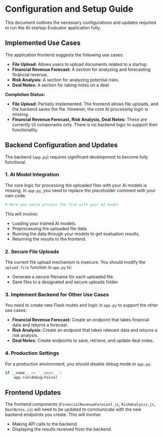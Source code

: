 # Configuration and Setup Guide

This document outlines the necessary configurations and updates required to run the AI-startup-Evaluator application fully.

## Implemented Use Cases

The application frontend suggests the following use cases:

*   **File Upload:** Allows users to upload documents related to a startup.
*   **Financial Revenue Forecast:** A section for analyzing and forecasting financial revenue.
*   **Risk Analysis:** A section for analyzing potential risks.
*   **Deal Notes:** A section for taking notes on a deal.

**Completion Status:**

*   **File Upload:** Partially implemented. The frontend allows file uploads, and the backend saves the file. However, the core AI processing logic is missing.
*   **Financial Revenue Forecast, Risk Analysis, Deal Notes:** These are currently UI components only. There is no backend logic to support their functionality.

## Backend Configuration and Updates

The backend (`app.py`) requires significant development to become fully functional.

### 1. AI Model Integration

The core logic for processing the uploaded files with your AI models is missing. In `app.py`, you need to replace the placeholder comment with your own code:

```python
# Here you would process the file with your AI model
```

This will involve:

*   Loading your trained AI models.
*   Preprocessing the uploaded file data.
*   Running the data through your models to get evaluation results.
*   Returning the results to the frontend.

### 2. Secure File Uploads

The current file upload mechanism is insecure. You should modify the `upload_file` function in `app.py` to:

*   Generate a secure filename for each uploaded file.
*   Save files to a designated and secure uploads folder.

### 3. Implement Backend for Other Use Cases

You need to create new Flask routes and logic in `app.py` to support the other use cases:

*   **Financial Revenue Forecast:** Create an endpoint that takes financial data and returns a forecast.
*   **Risk Analysis:** Create an endpoint that takes relevant data and returns a risk analysis.
*   **Deal Notes:** Create endpoints to save, retrieve, and update deal notes.

### 4. Production Settings

For a production environment, you should disable debug mode in `app.py`:

```python
if __name__ == '__main__':
    app.run(debug=False)
```

## Frontend Updates

The frontend components (`FinancialRevenueForecast.js`, `RiskAnalysis.js`, `DealNotes.js`) will need to be updated to communicate with the new backend endpoints you create. This will involve:

*   Making API calls to the backend.
*   Displaying the results received from the backend.
